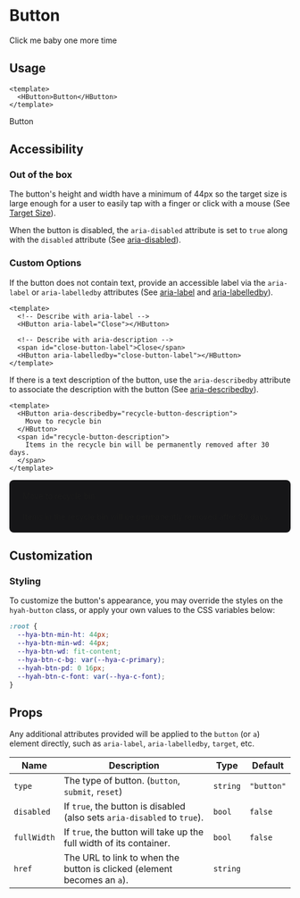 <script setup>
  import { HButton } from 'hyah-vue';
</script>

# Button

Click me baby one more time

## Usage

```vue
<template>
  <HButton>Button</HButton>
</template>
```

<HButton>Button</HButton>

## Accessibility

### Out of the box

The button's height and width have a minimum of 44px so the target size is large enough for a user to easily tap with a finger or click with a mouse (See [Target Size](https://www.w3.org/WAI/WCAG21/Understanding/target-size.html)).

When the button is disabled, the `aria-disabled` attribute is set to `true` along with the `disabled` attribute (See [aria-disabled](https://developer.mozilla.org/en-US/docs/Web/Accessibility/ARIA/Attributes/aria-disabled)).

### Custom Options

If the button does not contain text, provide an accessible label via the `aria-label` or `aria-labelledby` attributes (See [aria-label](https://developer.mozilla.org/en-US/docs/Web/Accessibility/ARIA/Attributes/aria-label) and [aria-labelledby](https://developer.mozilla.org/en-US/docs/Web/Accessibility/ARIA/Attributes/aria-labelledby)).

```vue
<template>
  <!-- Describe with aria-label -->
  <HButton aria-label="Close"></HButton>

  <!-- Describe with aria-description -->
  <span id="close-button-label">Close</span>
  <HButton aria-labelledby="close-button-label"></HButton>
</template>
```

If there is a text description of the button, use the `aria-describedby` attribute to associate the description with the button (See [aria-describedby](https://developer.mozilla.org/en-US/docs/Web/Accessibility/ARIA/Attributes/aria-describedby)).

```vue
<template>
  <HButton aria-describedby="recycle-button-description">
    Move to recycle bin
  </HButton>
  <span id="recycle-button-description">
    Items in the recycle bin will be permanently removed after 30 days.
  </span>
</template>
```

<div style="display: flex; flex-direction: column; gap: 20px; padding: 20px 24px; border-radius: 8px; background-color: #161618">
  <HButton aria-describedby="recycle-button-description">Move to recycle bin</HButton>
  <span id="recycle-button-description">Items in the recycle bin will be permanently removed after 30 days.</span>
</div>

## Customization

### Styling

To customize the button's appearance, you may override the styles on the `hyah-button` class, or apply your own values to the CSS variables below:

```css
:root {
  --hya-btn-min-ht: 44px;
  --hya-btn-min-wd: 44px;
  --hya-btn-wd: fit-content;
  --hya-btn-c-bg: var(--hya-c-primary);
  --hyah-btn-pd: 0 16px;
  --hyah-btn-c-font: var(--hya-c-font);
}
```

## Props

Any additional attributes provided will be applied to the `button` (or `a`) element directly, such as `aria-label`, `aria-labelledby`, `target`, etc.

| Name        | Description                                                              | Type     | Default    |
| ----------- | ------------------------------------------------------------------------ | -------- | ---------- |
| `type`      | The type of button. (`button`, `submit`, `reset`)                        | `string` | `"button"` |
| `disabled`  | If `true`, the button is disabled (also sets `aria-disabled` to `true`). | `bool`   | `false`    |
| `fullWidth` | If `true`, the button will take up the full width of its container.      | `bool`   | `false`    |
| `href`      | The URL to link to when the button is clicked (element becomes an `a`).  | `string` |            |

